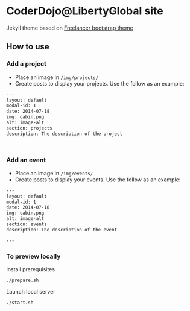 CoderDojo@LibertyGlobal site
============================

Jekyll theme based on [Freelancer bootstrap theme ](http://startbootstrap.com/templates/freelancer/)

## How to use

### Add a project

 - Place an image in `/img/projects/`
 - Create posts to display your projects. Use the follow as an example:

```txt
---
layout: default
modal-id: 1
date: 2014-07-18
img: cabin.png
alt: image-alt
section: projects
description: The description of the project

---
```

### Add an event

 - Place an image in `/img/events/`
 - Create posts to display your events. Use the follow as an example:

```txt
---
layout: default
modal-id: 1
date: 2014-07-18
img: cabin.png
alt: image-alt
section: events
description: The description of the event

---
```

### To preview locally

Install prerequisites

```
./prepare.sh
```

Launch local server

```
./start.sh
```
